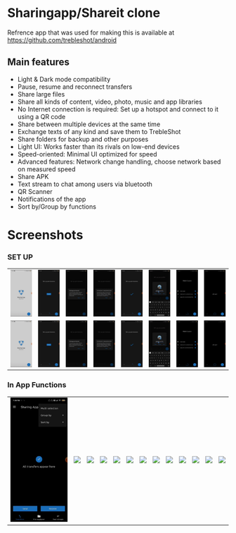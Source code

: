 # Sharingapp/Shareit clone
Refrence app that was used for making this is available at https://github.com/trebleshot/android

## Main features
* Light & Dark mode compatibility
* Pause, resume and reconnect transfers
* Share large files
* Share all kinds of content, video, photo, music and app libraries
* No Internet connection is required: Set up a hotspot and connect to it using a QR code
* Share between multiple devices at the same time
* Exchange texts of any kind and save them to TrebleShot
* Share folders for backup and other purposes
* Light UI: Works faster than its rivals on low-end devices
* Speed-oriented: Minimal UI optimized for speed
* Advanced features: Network change handling, choose network based on measured speed
* Share APK
* Text stream to chat among users via bluetooth
* QR Scanner
* Notifications of the app
* Sort by/Group by functions 

# Screenshots
<h3>SET UP</h3>
<table>
<tr>
<td><img src="https://github.com/Pratyaksh777/FileSharingapp/blob/master/Screenshots/Screenshot_2021-08-01-22-41-20-232_com.google.android.apps.docs.jpg" width=160 ></td>
<td><img src="https://github.com/Pratyaksh777/FileSharingapp/blob/master/Screenshots/Screenshot_2021-08-01-22-41-53-706_com.google.android.apps.docs.jpg" width=160></td>
<td><img src="https://github.com/Pratyaksh777/FileSharingapp/blob/master/Screenshots/Screenshot_2021-08-01-22-41-57-916_com.google.android.apps.docs.jpg" width=160></td>
<td><img src="https://github.com/Pratyaksh777/FileSharingapp/blob/master/Screenshots/Screenshot_2021-08-01-22-42-26-646_com.google.android.apps.docs.jpg" width=160></td>
<td><img src="https://github.com/Pratyaksh777/FileSharingapp/blob/master/Screenshots/Screenshot_2021-08-01-22-42-31-446_com.google.android.apps.docs.jpg" width=160></td>
<td><img src="https://github.com/Pratyaksh777/FileSharingapp/blob/master/Screenshots/Screenshot_2021-08-01-22-42-57-364_com.google.android.apps.docs.jpg" width=160></td>
<td><img src="https://github.com/Pratyaksh777/FileSharingapp/blob/master/Screenshots/Screenshot_2021-08-01-22-43-48-150_com.google.android.apps.docs.jpg" width=160></td>
<td><img src="https://github.com/Pratyaksh777/FileSharingapp/blob/master/Screenshots/Screenshot_2021-08-01-22-44-19-535_com.google.android.apps.docs.jpg" width=160></td>
  </tr>
  <tr>
<td><img src="https://github.com/Pratyaksh777/FileSharingapp/blob/master/Screenshots/Screenshot_2021-08-01-22-41-20-232_com.google.android.apps.docs.jpg" width=160 ></td>
<td><img src="https://github.com/Pratyaksh777/FileSharingapp/blob/master/Screenshots/Screenshot_2021-08-01-22-41-53-706_com.google.android.apps.docs.jpg" width=160></td>
<td><img src="https://github.com/Pratyaksh777/FileSharingapp/blob/master/Screenshots/Screenshot_2021-08-01-22-41-57-916_com.google.android.apps.docs.jpg" width=160></td>
<td><img src="https://github.com/Pratyaksh777/FileSharingapp/blob/master/Screenshots/Screenshot_2021-08-01-22-42-26-646_com.google.android.apps.docs.jpg" width=160></td>
<td><img src="https://github.com/Pratyaksh777/FileSharingapp/blob/master/Screenshots/Screenshot_2021-08-01-22-42-31-446_com.google.android.apps.docs.jpg" width=160></td>
<td><img src="https://github.com/Pratyaksh777/FileSharingapp/blob/master/Screenshots/Screenshot_2021-08-01-22-42-57-364_com.google.android.apps.docs.jpg" width=160></td>
<td><img src="https://github.com/Pratyaksh777/FileSharingapp/blob/master/Screenshots/Screenshot_2021-08-01-22-43-48-150_com.google.android.apps.docs.jpg" width=160></td>
<td><img src="https://github.com/Pratyaksh777/FileSharingapp/blob/master/Screenshots/Screenshot_2021-08-01-22-44-19-535_com.google.android.apps.docs.jpg" width=160></td>
  </tr>
  </table>
   <h3>In App Functions</h3>
  <table>
  <tr>
<td><img src="https://github.com/Pratyaksh777/FileSharingapp/blob/master/Screenshots/Screenshot_2021-08-01-22-44-36-189_com.google.android.apps.docs.jpg" width=160></td>
<td><img src="https://github.com/Pratyaksh777/VideoStreamingapp/blob/master/Screenshots/Screenshot_20210801-184659_Netflix.jpg" width=160></td>
<td><img src="https://github.com/Pratyaksh777/VideoStreamingapp/blob/master/Screenshots/Screenshot_20210801-184708_Netflix.jpg" width=160></td>
<td><img src="https://github.com/Pratyaksh777/VideoStreamingapp/blob/master/Screenshots/Screenshot_20210801-184720_Netflix.jpg" width=160></td>
<td><img src="https://github.com/Pratyaksh777/VideoStreamingapp/blob/master/Screenshots/Screenshot_20210801-184742_Netflix.jpg" width=160></td>
<td><img src="https://github.com/Pratyaksh777/VideoStreamingapp/blob/master/Screenshots/Screenshot_20210801-182547_Netflix.jpg" width=160></td>
<td><img src="https://github.com/Pratyaksh777/VideoStreamingapp/blob/master/Screenshots/Screenshot_2021-08-01-19-07-26-388_com.example.netflix.jpg" width=160></td>
<td><img src="https://github.com/Pratyaksh777/VideoStreamingapp/blob/master/Screenshots/Screenshot_20210801-184612_Netflix.jpg" width=160></td>
<td><img src="https://github.com/Pratyaksh777/VideoStreamingapp/blob/master/Screenshots/Screenshot_2021-08-01-19-08-01-815_com.example.netflix.jpg" width=160></td>
<td><img src="https://github.com/Pratyaksh777/VideoStreamingapp/blob/master/Screenshots/Screenshot_2021-08-01-19-09-06-824_com.example.netflix.jpg" width=160></td>
<td><img src="https://github.com/Pratyaksh777/VideoStreamingapp/blob/master/Screenshots/Screenshot_2021-08-01-19-16-09-924_com.example.netflix.jpg" width=160></td>
<td><img src="https://github.com/Pratyaksh777/VideoStreamingapp/blob/master/Screenshots/Screenshot_2021-08-01-19-16-21-448_com.google.android.gm.jpg" width=160>
  </td>
<td><img src="https://github.com/Pratyaksh777/VideoStreamingapp/blob/master/Screenshots/Screenshot_2021-08-01-19-16-32-293_com.android.chrome.jpg" width=160></td>   
  </tr>
  </table>

